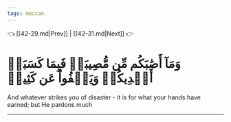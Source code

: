 ```yaml
---
tags: meccan
---
```


👈 [[42-29.md|Prev]] | [[42-31.md|Next]] 👉

# وَمَآ أَصَٰبَكُم مِّن مُّصِيبَةٖ فَبِمَا كَسَبَتۡ أَيۡدِيكُمۡ وَيَعۡفُواْ عَن كَثِيرٖ

And whatever strikes you of disaster - it is for what your hands have earned; but He pardons much

---

